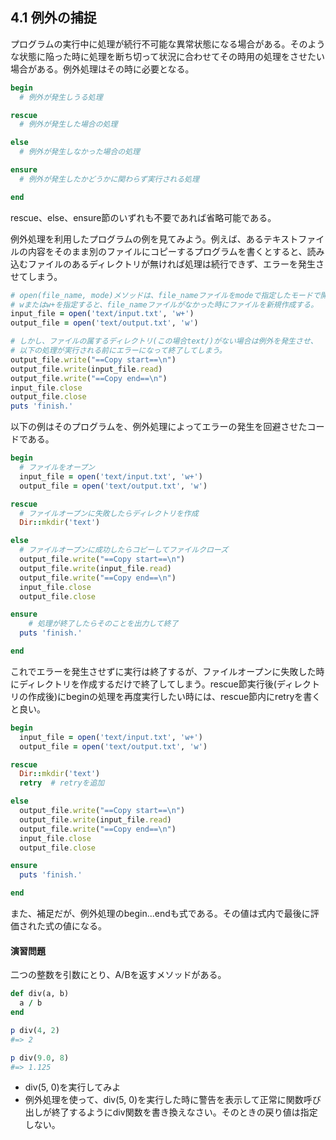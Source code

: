## 4.1 例外の捕捉

プログラムの実行中に処理が続行不可能な異常状態になる場合がある。そのような状態に陥った時に処理を断ち切って状況に合わせてその時用の処理をさせたい場合がある。例外処理はその時に必要となる。

```ruby
begin
  # 例外が発生しうる処理

rescue
  # 例外が発生した場合の処理

else
  # 例外が発生しなかった場合の処理

ensure
  # 例外が発生したかどうかに関わらず実行される処理

end
```
rescue、else、ensure節のいずれも不要であれば省略可能である。

例外処理を利用したプログラムの例を見てみよう。例えば、あるテキストファイルの内容をそのまま別のファイルにコピーするプログラムを書くとすると、読み込むファイルのあるディレクトリが無ければ処理は続行できず、エラーを発生させてしまう。

```ruby
# open(file_name, mode)メソッドは、file_nameファイルをmodeで指定したモードで開く。
# wまたはw+を指定すると、file_nameファイルがなかった時にファイルを新規作成する。
input_file = open('text/input.txt', 'w+')
output_file = open('text/output.txt', 'w')

# しかし、ファイルの属するディレクトリ(この場合text/)がない場合は例外を発生させ、
# 以下の処理が実行される前にエラーになって終了してしまう。
output_file.write("==Copy start==\n")
output_file.write(input_file.read)
output_file.write("==Copy end==\n")
input_file.close
output_file.close
puts 'finish.'
```

以下の例はそのプログラムを、例外処理によってエラーの発生を回避させたコードである。

```ruby
begin
  # ファイルをオープン
  input_file = open('text/input.txt', 'w+')
  output_file = open('text/output.txt', 'w')

rescue
  # ファイルオープンに失敗したらディレクトリを作成
  Dir::mkdir('text')

else
  # ファイルオープンに成功したらコピーしてファイルクローズ
  output_file.write("==Copy start==\n")
  output_file.write(input_file.read)
  output_file.write("==Copy end==\n")
  input_file.close
  output_file.close

ensure
	# 処理が終了したらそのことを出力して終了
  puts 'finish.'

end
```

これでエラーを発生させずに実行は終了するが、ファイルオープンに失敗した時にディレクトリを作成するだけで終了してしまう。rescue節実行後(ディレクトリの作成後)にbeginの処理を再度実行したい時には、rescue節内にretryを書くと良い。

```ruby
begin
  input_file = open('text/input.txt', 'w+')
  output_file = open('text/output.txt', 'w')

rescue
  Dir::mkdir('text')
  retry  # retryを追加

else
  output_file.write("==Copy start==\n")
  output_file.write(input_file.read)
  output_file.write("==Copy end==\n")
  input_file.close
  output_file.close

ensure
  puts 'finish.'

end
```

また、補足だが、例外処理のbegin...endも式である。その値は式内で最後に評価された式の値になる。

#### 演習問題

二つの整数を引数にとり、A/Bを返すメソッドがある。
```ruby
def div(a, b)
  a / b
end

p div(4, 2)
#=> 2

p div(9.0, 8)
#=> 1.125
```
- div(5, 0)を実行してみよ
- 例外処理を使って、div(5, 0)を実行した時に警告を表示して正常に関数呼び出しが終了するようにdiv関数を書き換えなさい。そのときの戻り値は指定しない。